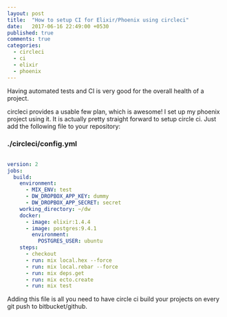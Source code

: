 ```yaml
---
layout: post
title:  "How to setup CI for Elixir/Phoenix using circleci"
date:   2017-06-16 22:49:00 +0530
published: true
comments: true
categories:
  - circleci
  - ci
  - elixir
  - phoenix
---
```


Having automated tests and CI is very good for the overall health of a project.

circleci provides a usable few plan, which is awesome! I set up my phoenix project using it.
It is actually pretty straight forward to setup circle ci. Just add the following file to your repository:


### ./circleci/config.yml


```yaml

version: 2
jobs:
  build:
    environment:
      - MIX_ENV: test
      - DW_DROPBOX_APP_KEY: dummy
      - DW_DROPBOX_APP_SECRET: secret
    working_directory: ~/dw
    docker:
      - image: elixir:1.4.4
      - image: postgres:9.4.1
        environment:
          POSTGRES_USER: ubuntu
    steps:
      - checkout
      - run: mix local.hex --force
      - run: mix local.rebar --force
      - run: mix deps.get
      - run: mix ecto.create
      - run: mix test

```

Adding this file is all you need to have circle ci build your projects on every git push to bitbucket/github.
